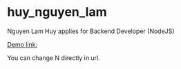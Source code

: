 # huy_nguyen_lam

Nguyen Lam Huy applies for Backend Developer (NodeJS)

[Demo link:](http://116.118.51.11:3200/problem4/10)

You can change N directly in url.
